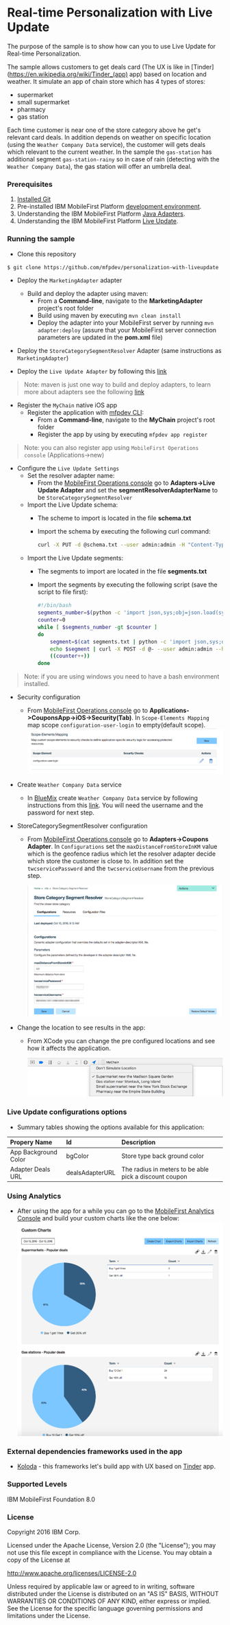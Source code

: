 # Real-time Personalization with Live Update

The purpose of the sample is to show how can you to use Live Update for Real-time Personalization.

The sample allows customers to get deals card (The UX is like in  [Tinder](https://en.wikipedia.org/wiki/Tinder_(app) app) based on location and weather. It simulate an app of chain store which has 4 types of stores:

* supermarket
* small supermarket
* pharmacy
* gas station

Each time customer is near one of the store category above he get's relevant card deals.  In addition depends on weather on specific location (using the `Weather Company Data` service), the customer will gets deals which relevant to the current weather. In the sample the `gas-station` has additional segment `gas-station-rainy` so in case of rain (detecting with the `Weather Company Data`), the gas station will offer an umbrella deal.

### Prerequisites
1. [Installed Git](https://git-scm.com/book/en/v2/Getting-Started-Installing-Git)
2. Pre-installed IBM MobileFirst Platform [development environment](https://mobilefirstplatform.ibmcloud.com/tutorials/en/foundation/8.0/setting-up-your-development-environment/).
3. Understanding the IBM MobileFirst Platform [Java Adapters](https://mobilefirstplatform.ibmcloud.com/tutorials/en/foundation/8.0/adapters/java-adapters/).
4. Understanding the IBM MobileFirst Platform [Live Update](https://mobilefirstplatform.ibmcloud.com/tutorials/en/foundation/8.0/using-the-mfpf-sdk/live-update/).

### Running the sample

- Clone this repository   

 ```bash
 $ git clone https://github.com/mfpdev/personalization-with-liveupdate
 ```

- Deploy the `MarketingAdapter` adapter
  * Build and deploy the adapter using maven:
    * From a **Command-line**, navigate to the **MarketingAdapter** project's root folder
    * Build using maven by executing `mvn clean install`
    * Deploy the adapter into your MobileFirst server by running `mvn adapter:deploy` (assure that your MobileFirst
  server connection parameters are updated in the **pom.xml** file)
- Deploy the `StoreCategorySegmentResolver` Adapter (same instructions as `MarketingAdapter`)

- Deploy the `Live Update Adapter` by following this  [link](https://mobilefirstplatform.ibmcloud.com/tutorials/en/foundation/8.0/using-the-mfpf-sdk/live-update/#adding-live-update-to-mobilefirst-server)

>Note: maven is just one way to build and deploy adapters, to learn more about adapters see the following [link](https://mobilefirstplatform.ibmcloud.com/tutorials/en/foundation/8.0/adapters/)

- Register the `MyChain` native iOS app
  * Register the application with [mfpdev CLI](https://mobilefirstplatform.ibmcloud.com/tutorials/en/foundation/8.0/using-the-mfpf-sdk/using-mobilefirst-cli-to-manage-mobilefirst-artifacts/):
    * From a **Command-line**, navigate to the **MyChain** project's root folder
    * Register the app by using by executing `mfpdev app register`

>Note: you can also register app using `MobileFirst Operations console` (Applications->new)

- Configure the `Live Update Settings`
  - Set the resolver adapter name:
    * From the [MobileFirst Operations console](http://localhost:9080/mfpconsole) go to **Adapters->Live Update Adapter** and set the **segmentResolverAdapterName** to be `StoreCategorySegmentResolver`
  - Import the Live Update schema:
    * The scheme to import is located in the file **schema.txt**
    * Import the schema by executing the following curl command:

      ```bash
      curl -X PUT -d @schema.txt --user admin:admin -H "Content-Type:application/json" http://localhost:9080/mfpadmin/management-apis/2.0/runtimes/mfp/admin-plugins/liveUpdateAdapter/com.github.mfpdev.sample.MyChain/schema
      ```
  - Import the Live Update segments:
    * The segments to import are located in the file **segments.txt**
    * Import the segments by executing the following script (save the script to file first):

      ```bash
      #!/bin/bash
      segments_number=$(python -c 'import json,sys;obj=json.load(sys.stdin);print len(obj["items"]);' < segments.txt)
      counter=0
      while [ $segments_number -gt $counter ]
      do
          segment=$(cat segments.txt | python -c 'import json,sys;obj=json.load(sys.stdin);data_str=json.dumps(obj["items"]['$counter']);print data_str;')
          echo $segment | curl -X POST -d @- --user admin:admin --header "Content-Type:application/json" http://localhost:9080/mfpadmin/management-apis/2.0/runtimes/mfp/admin-plugins/liveUpdateAdapter/com.github.mfpdev.sample.MyChain/segment
          ((counter++))
      done
      ```
>Note: if you are using windows you need to have a bash environment installed.

- Security configuration
  * From [MobileFirst Operations console](http://localhost:9080/mfpconsole) go to **Applications->CouponsApp->iOS->Security(Tab)**. In `Scope-Elements Mapping` map scope `configuration-user-login` to empty(default scope).  
  ![Scope Mapping](./images/scopeMapping.png)

- Create `Weather Company Data` service
  * In  [BlueMix](http://www.blumemix.com) create `Weather Company Data` service by following instructions from this [link](https://console.ng.bluemix.net/docs/services/Weather/index.html).  You will need the username and the password for next step.

- StoreCategorySegmentResolver configuration
  * From [MobileFirst Operations console](http://localhost:9080/mfpconsole) go to **Adapters->Coupons Adapter**. In `Configurations` set the `maxDistanceFromStoreInKM` value which is the geofence radius which let the resolver adapter decide which store the customer is close to. In addition set the `twcservicePassword` and the `twcserviceUsername` from the previous step.

    ![Adapter Configuration](./images/adapterConfiguration.png)

- Change the location to see results in the app:
  * From XCode you can change the pre configured locations and see how it affects the application.

    ![Location Based](./images/locationBased.png)



### Live Update configurations options

* Summary tables showing the options available for this application:

| Propery Name   |      Id      |  Description |
|:----------|:-------------|:------|
| App Background Color |  bgColor | Store type back ground color |
| Adapter Deals URL|  dealsAdapterURL | The radius in meters to be able pick a discount coupon |


### Using Analytics

  * After using the app for a while you can go to the [MobileFirst Analytics Console](http://localhost:9080/analytics/console/dashboard) and build your custom charts like the one below:
  ![Scope Mapping](./images/analytics.png)

### External dependencies frameworks used in the app

* [Koloda](https://github.com/Yalantis/Koloda) - this frameworks let's build app with UX based on [Tinder](https://en.wikipedia.org/wiki/Tinder_(app)) app.

### Supported Levels
IBM MobileFirst Foundation 8.0

### License
Copyright 2016 IBM Corp.

Licensed under the Apache License, Version 2.0 (the "License");
you may not use this file except in compliance with the License.
You may obtain a copy of the License at

http://www.apache.org/licenses/LICENSE-2.0

Unless required by applicable law or agreed to in writing, software
distributed under the License is distributed on an "AS IS" BASIS,
WITHOUT WARRANTIES OR CONDITIONS OF ANY KIND, either express or implied.
See the License for the specific language governing permissions and
limitations under the License.
